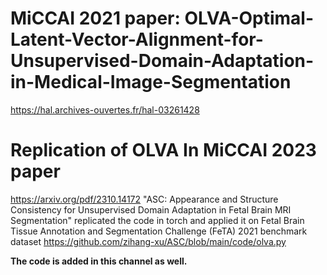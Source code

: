 # MiCCAI 2021 paper: OLVA-Optimal-Latent-Vector-Alignment-for-Unsupervised-Domain-Adaptation-in-Medical-Image-Segmentation
https://hal.archives-ouvertes.fr/hal-03261428

# Replication of OLVA In MiCCAI 2023 paper
https://arxiv.org/pdf/2310.14172
"ASC: Appearance and Structure Consistency for Unsupervised Domain Adaptation in Fetal Brain MRI Segmentation" replicated the code in torch and applied it on Fetal Brain Tissue Annotation and Segmentation Challenge (FeTA) 2021 benchmark dataset
https://github.com/zihang-xu/ASC/blob/main/code/olva.py

**The code is added in this channel as well.**
